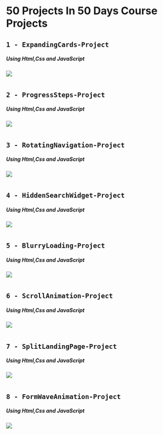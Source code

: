 # 50 Projects In 50 Days Course Projects

## `1 - ExpandingCards-Project`

##### Using Html,Css and JavaScript

![](images/ExpandingCards.gif)

#

## `2 - ProgressSteps-Project`

##### Using Html,Css and JavaScript

![](images/ProgressSteps.gif)

#

## `3 - RotatingNavigation-Project`

##### Using Html,Css and JavaScript

![](images/RotatingNavigation.gif)

#

## `4 - HiddenSearchWidget-Project`

##### Using Html,Css and JavaScript

![](images/HiddenSearchWidget.gif)

#

## `5 - BlurryLoading-Project`

##### Using Html,Css and JavaScript

![](images/BlurryLoading.gif)

#

## `6 - ScrollAnimation-Project`

##### Using Html,Css and JavaScript

![](images/ScrollAnimation.gif)

#

## `7 - SplitLandingPage-Project`

##### Using Html,Css and JavaScript

![](images/SplitLandingPage.gif)

#

## `8 - FormWaveAnimation-Project`

##### Using Html,Css and JavaScript

![](images/FormWaveAnimation.gif)

#
